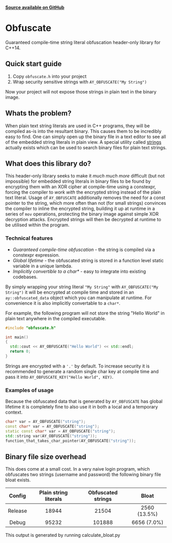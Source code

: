 **[Source available on GitHub](https://github.com/adamyaxley/Obfuscate)**

# Obfuscate
Guaranteed compile-time string literal obfuscation header-only library for C++14.

## Quick start guide
1. Copy `obfuscate.h` into your project
2. Wrap security sensitive strings with `AY_OBFUSCATE("My String")`

Now your project will not expose those strings in plain text in the binary image.

## Whats the problem?
When plain text string literals are used in C++ programs, they will be compiled as-is into the resultant binary. This causes them to be incredibly easy to find. One can simply open up the binary file in a text editor to see all of the embedded string literals in plain view. A special utility called [strings](https://en.wikipedia.org/wiki/Strings_(Unix)) actually exists which can be used to search binary files for plain text strings.

## What does this library do?
This header-only library seeks to make it _much much more_ difficult (but not impossible) for embedded string literals in binary files to be found by encrypting them with an XOR cipher at compile-time using a constexpr, forcing the compiler to _work with_ the encrypted string instead of the plain text literal. Usage of `AY_OBFUSCATE` additionally removes the need for a const pointer to the string, which more often than not (for small strings) convinces the compiler to inline the encrypted string, building it up at runtime in a series of `mov` operations, protecting the binary image against simple XOR decryption attacks. Encrypted strings will then be decrypted at runtime to be utilised within the program.

### Technical features
* _Guaranteed compile-time obfuscation_ - the string is compiled via a constexpr expression.
* _Global lifetime_ - the obfuscated string is stored in a function level static variable in a unique lambda.
* _Implicitly convertible to a char*_ - easy to integrate into existing codebases.

By simply wrapping your string literal `"My String"` with `AY_OBFUSCATE("My String")` it will be encrypted at compile time and stored in an `ay::obfuscated_data` object which you can manipulate at runtime. For convenience it is also implicitly convertable to a `char*`.

For example, the following program will not store the string "Hello World" in plain text anywhere in the compiled executable.
```c++
#include "obfuscate.h"

int main()
{
  std::cout << AY_OBFUSCATE("Hello World") << std::endl;
  return 0;
}
```
Strings are encrypted with a `'.'` by default. To increase security it is recommended to generate a random single char key at compile time and pass it into `AY_OBFUSCATE_KEY("Hello World", KEY)`.

### Examples of usage
Because the obfuscated data that is generated by `AY_OBFUSCATE` has global lifetime it is completely fine to also use it in both a local and a temporary context.
```c++
char* var = AY_OBFUSCATE("string");
const char* var = AY_OBFUSCATE("string");
static const char* var = AY_OBFUSCATE("string");
std::string var(AY_OBFUSCATE("string"));
function_that_takes_char_pointer(AY_OBFUSCATE("string"));
```

## Binary file size overhead
This does come at a small cost. In a very naive login program, which obfuscates two strings (username and password) the following binary file bloat exists.

| Config | Plain string literals | Obfuscated strings | Bloat |
|:------:|:---------------------:|:------------------:|:-----:|
| Release | 18944 | 21504 | 2560 (13.5%) |
| Debug | 95232 | 101888 | 6656 (7.0%) |

This output is generated by running calculate_bloat.py
